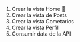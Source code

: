 1. Crear la vista Home 🎉
2. Crear la vista de Posts
3. Crear la vista Cometarios
4. Crear la vista Perfil
5. Consumir data de la API
